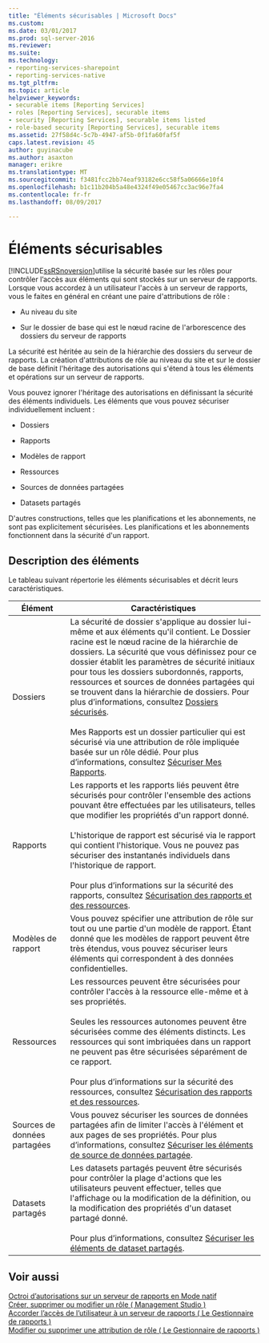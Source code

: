 ```yaml
---
title: "Éléments sécurisables | Microsoft Docs"
ms.custom: 
ms.date: 03/01/2017
ms.prod: sql-server-2016
ms.reviewer: 
ms.suite: 
ms.technology:
- reporting-services-sharepoint
- reporting-services-native
ms.tgt_pltfrm: 
ms.topic: article
helpviewer_keywords:
- securable items [Reporting Services]
- roles [Reporting Services], securable items
- security [Reporting Services], securable items listed
- role-based security [Reporting Services], securable items
ms.assetid: 27f58d4c-5c7b-4947-af5b-0f1fa60faf5f
caps.latest.revision: 45
author: guyinacube
ms.author: asaxton
manager: erikre
ms.translationtype: MT
ms.sourcegitcommit: f3481fcc2bb74eaf93182e6cc58f5a06666e10f4
ms.openlocfilehash: b1c11b204b5a48e4324f49e05467cc3ac96e7fa4
ms.contentlocale: fr-fr
ms.lasthandoff: 08/09/2017

---
```

# <a name="securable-items"></a>Éléments sécurisables
  [!INCLUDE[ssRSnoversion](../../includes/ssrsnoversion-md.md)]utilise la sécurité basée sur les rôles pour contrôler l’accès aux éléments qui sont stockés sur un serveur de rapports. Lorsque vous accordez à un utilisateur l'accès à un serveur de rapports, vous le faites en général en créant une paire d'attributions de rôle :  
  
-   Au niveau du site  
  
-   Sur le dossier de base qui est le nœud racine de l'arborescence des dossiers du serveur de rapports  
  
 La sécurité est héritée au sein de la hiérarchie des dossiers du serveur de rapports. La création d'attributions de rôle au niveau du site et sur le dossier de base définit l'héritage des autorisations qui s'étend à tous les éléments et opérations sur un serveur de rapports.  
  
 Vous pouvez ignorer l'héritage des autorisations en définissant la sécurité des éléments individuels. Les éléments que vous pouvez sécuriser individuellement incluent :  
  
-   Dossiers  
  
-   Rapports  
  
-   Modèles de rapport  
  
-   Ressources  
  
-   Sources de données partagées  
  
-   Datasets partagés  
  
 D'autres constructions, telles que les planifications et les abonnements, ne sont pas explicitement sécurisées. Les planifications et les abonnements fonctionnent dans la sécurité d'un rapport.  
  
## <a name="item-descriptions"></a>Description des éléments  
 Le tableau suivant répertorie les éléments sécurisables et décrit leurs caractéristiques.  
  
|Élément|Caractéristiques|  
|----------|---------------------|  
|Dossiers|La sécurité de dossier s'applique au dossier lui-même et aux éléments qu'il contient. Le Dossier racine est le nœud racine de la hiérarchie de dossiers. La sécurité que vous définissez pour ce dossier établit les paramètres de sécurité initiaux pour tous les dossiers subordonnés, rapports, ressources et sources de données partagées qui se trouvent dans la hiérarchie de dossiers. Pour plus d’informations, consultez [Dossiers sécurisés](../../reporting-services/security/secure-folders.md).<br /><br /> Mes Rapports est un dossier particulier qui est sécurisé via une attribution de rôle impliquée basée sur un rôle dédié. Pour plus d’informations, consultez [Sécuriser Mes Rapports](../../reporting-services/security/secure-my-reports.md).|  
|Rapports|Les rapports et les rapports liés peuvent être sécurisés pour contrôler l'ensemble des actions pouvant être effectuées par les utilisateurs, telles que modifier les propriétés d'un rapport donné.<br /><br /> L'historique de rapport est sécurisé via le rapport qui contient l'historique. Vous ne pouvez pas sécuriser des instantanés individuels dans l'historique de rapport.<br /><br /> Pour plus d’informations sur la sécurité des rapports, consultez [Sécurisation des rapports et des ressources](../../reporting-services/security/secure-reports-and-resources.md).|  
|Modèles de rapport|Vous pouvez spécifier une attribution de rôle sur tout ou une partie d'un modèle de rapport. Étant donné que les modèles de rapport peuvent être très étendus, vous pouvez sécuriser leurs éléments qui correspondent à des données confidentielles.|  
|Ressources|Les ressources peuvent être sécurisées pour contrôler l'accès à la ressource elle-même et à ses propriétés.<br /><br /> Seules les ressources autonomes peuvent être sécurisées comme des éléments distincts. Les ressources qui sont imbriquées dans un rapport ne peuvent pas être sécurisées séparément de ce rapport.<br /><br /> Pour plus d’informations sur la sécurité des ressources, consultez [Sécurisation des rapports et des ressources](../../reporting-services/security/secure-reports-and-resources.md).|  
|Sources de données partagées|Vous pouvez sécuriser les sources de données partagées afin de limiter l'accès à l'élément et aux pages de ses propriétés. Pour plus d’informations, consultez [Sécuriser les éléments de source de données partagée](../../reporting-services/security/secure-shared-data-source-items.md).|  
|Datasets partagés|Les datasets partagés peuvent être sécurisés pour contrôler la plage d'actions que les utilisateurs peuvent effectuer, telles que l'affichage ou la modification de la définition, ou la modification des propriétés d'un dataset partagé donné.<br /><br /> Pour plus d’informations, consultez [Sécuriser les éléments de dataset partagés](../../reporting-services/security/secure-shared-dataset-items.md).|  
  
## <a name="see-also"></a>Voir aussi  
 [Octroi d’autorisations sur un serveur de rapports en Mode natif](../../reporting-services/security/granting-permissions-on-a-native-mode-report-server.md)   
 [Créer, supprimer ou modifier un rôle &#40; Management Studio &#41;](../../reporting-services/security/role-definitions-create-delete-or-modify.md)   
 [Accorder l’accès de l’utilisateur à un serveur de rapports &#40; Le Gestionnaire de rapports &#41;](../../reporting-services/security/grant-user-access-to-a-report-server-report-manager.md)   
 [Modifier ou supprimer une attribution de rôle &#40; Le Gestionnaire de rapports &#41;](../../reporting-services/security/role-assignments-modify-or-delete.md)  
  
  
